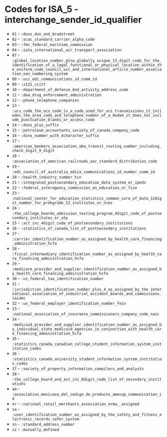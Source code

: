 # Codes for ISA_5 - interchange_sender_id_qualifier
* `01` - `:duns_dun_and_bradstreet`
* `02` - `:scac_standard_carrier_alpha_code`
* `03` - `:fmc_federal_maritime_commission`
* `04` - `:iata_international_air_transport_association`
* `07` - `:global_location_number_glna_globally_unique_13_digit_code_for_the_identification_of_a_legal_functional_or_physical_location_within_the_uniform_code_council_ucc_and_international_article_number_association_ean_numbering_system`
* `08` - `:ucc_edi_communications_id_comm_id`
* `09` - `:x121_ccitt`
* `10` - `:department_of_defense_dod_activity_address_code`
* `11` - `:dea_drug_enforcement_administration`
* `12` - `:phone_telephone_companies`
* `13` - `:ucs_code_the_ucs_code_is_a_code_used_for_ucs_transmissions_it_includes_the_area_code_and_telephone_number_of_a_modem_it_does_not_include_punctuation_blanks_or_access_code`
* `14` - `:duns_plus_suffix`
* `15` - `:petroleum_accountants_society_of_canada_company_code`
* `16` - `:duns_number_with_4character_suffix`
* `17` - `:american_bankers_association_aba_transit_routing_number_including_check_digit_9_digit`
* `18` - `:association_of_american_railroads_aar_standard_distribution_code`
* `19` - `:edi_council_of_australia_edica_communications_id_number_comm_id`
* `20` - `:health_industry_number_hin`
* `21` - `:integrated_postsecondary_education_data_system_or_ipeds`
* `22` - `:federal_interagency_commission_on_education_or_fice`
* `23` - `:national_center_for_education_statistics_common_core_of_data_12digit_number_for_prekgrade_12_institutes_or_nces`
* `24` - `:the_college_boards_admission_testing_program_4digit_code_of_postsecondary_institutes_or_atp`
* `25` - `:act_inc_4digit_code_of_postsecondary_institutions`
* `26` - `:statistics_of_canada_list_of_postsecondary_institutions`
* `27` - `:carrier_identification_number_as_assigned_by_health_care_financing_administration_hcfa`
* `28` - `:fiscal_intermediary_identification_number_as_assigned_by_health_care_financing_administration_hcfa`
* `29` - `:medicare_provider_and_supplier_identification_number_as_assigned_by_health_care_financing_administration_hcfa`
* `30` - `:us_federal_tax_identification_number`
* `31` - `:jurisdiction_identification_number_plus_4_as_assigned_by_the_international_association_of_industrial_accident_boards_and_commissions_iaiabc`
* `32` - `:us_federal_employer_identification_number_fein`
* `33` - `:national_association_of_insurance_commissioners_company_code_naic`
* `34` - `:medicaid_provider_and_supplier_identification_number_as_assigned_by_individual_state_medicaid_agencies_in_conjunction_with_health_care_financing_administration_hcfa`
* `35` - `:statistics_canada_canadian_college_student_information_system_institution_codes`
* `36` - `:statistics_canada_university_student_information_system_institution_codes`
* `37` - `:society_of_property_information_compilers_and_analysts`
* `38` - `:the_college_board_and_act_inc_6digit_code_list_of_secondary_institutions`
* `am` - `:association_mexicana_del_codigo_de_producto_amecop_communication_id`
* `nr` - `:national_retail_merchants_association_nrma__assigned`
* `sa` - `:user_identification_number_as_assigned_by_the_safety_and_fitness_electronic_records_safer_system`
* `sn` - `:standard_address_number`
* `zz` - `:mutually_defined`
